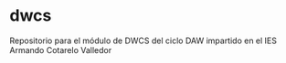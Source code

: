 # dwcs
Repositorio para el módulo de DWCS del ciclo DAW impartido en el IES Armando Cotarelo Valledor
